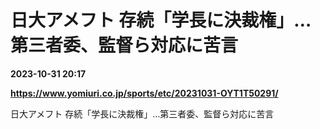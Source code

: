 # 日大アメフト 存続「学長に決裁権」…第三者委、監督ら対応に苦言

**2023-10-31 20:17**

**https://www.yomiuri.co.jp/sports/etc/20231031-OYT1T50291/**

日大アメフト 存続「学長に決裁権」…第三者委、監督ら対応に苦言